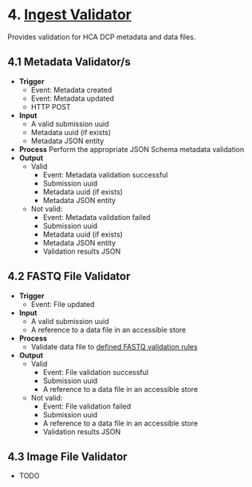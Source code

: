 # 4. [Ingest Validator](https://github.com/HumanCellAtlas/ingest-validator)

Provides validation for HCA DCP metadata and data files. 

## 4.1 Metadata Validator/s
* __Trigger__
    * Event: Metadata created
    * Event: Metadata updated
    * HTTP POST
* __Input__
    * A valid submission uuid
    * Metadata uuid (if exists)
    * Metadata JSON entity
* __Process__
Perform the appropriate JSON Schema metadata validation
* __Output__
    * Valid
        * Event: Metadata validation successful
        * Submission uuid
        * Metadata uuid (if exists)
        * Metadata JSON entity
    * Not valid:
        * Event: Metadata validation failed
        * Submission uuid
        * Metadata uuid (if exists)
        * Metadata JSON entity
        * Validation results JSON
        
## 4.2 FASTQ File Validator
* __Trigger__
    * Event: File updated
* __Input__
    * A valid submission uuid
    * A reference to a data file in an accessible store
* __Process__
    * Validate data file to [defined FASTQ validation rules](#)
* __Output__
    * Valid
        * Event: File validation successful
        * Submission uuid
        * A reference to a data file in an accessible store
    * Not valid:
        * Event: File validation failed
        * Submission uuid
        * A reference to a data file in an accessible store
        * Validation results JSON
        
## 4.3 Image File Validator
 * TODO